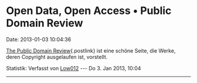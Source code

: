 Open Data, Open Access • Public Domain Review
=============================================

Date: 2013-01-03 10:04:36

[The Public Domain Review](http://publicdomainreview.org/){.postlink}
ist eine schöne Seite, die Werke, deren Copyright ausgelaufen ist,
vorstellt.

Statistik: Verfasst von
[Low012](http://ddb-forum.de/memberlist.php?mode=viewprofile&u=102) ---
Do 3. Jan 2013, 10:04

------------------------------------------------------------------------

